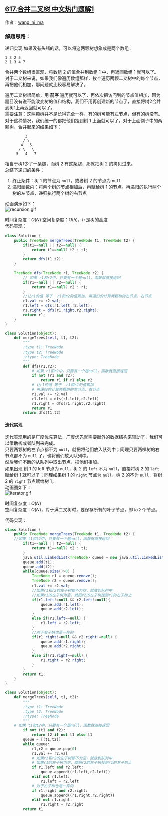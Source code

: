 ## [617.合并二叉树 中文热门题解1](https://leetcode.cn/problems/merge-two-binary-trees/solutions/100000/dong-hua-yan-shi-di-gui-die-dai-617he-bing-er-cha-)

作者：[wang_ni_ma](https://leetcode.cn/u/wang_ni_ma)
### 解题思路：

递归实现
如果没有头绪的话，可以将这两颗树想象成是两个数组：   
```
1 3 2 5
2 1 3 4 7
```
合并两个数组很直观，将数组 2 的值合并到数组 1 中，再返回数组 1 就可以了。   
对于二叉树来说，如果我们像遍历数组那样，挨个遍历两颗二叉树中的每个节点，再把他们相加，那问题就比较容易解决了。  
   
遍历二叉树很简单，用 **前序** 遍历就可以了，再依次把访问到的节点值相加，因为题目没有说不能改变树的值和结构，我们不用再创建新的节点了，直接将树2合并到树1上再返回就可以了。   
需要注意：这两颗树并不是长得完全一样，有的树可能有左节点，但有的树没有。 
对于这种情况，我们统一的都把他们挂到树 1 上面就可以了，对于上面例子中的两颗树，合并起来的结果如下：
```
	     3
	    / \
	   4   5
	  / \   \ 
	 5   4   7
```
相当于树1少了一条腿，而树 2 有这条腿，那就把树 2 的拷贝过来。   
总结下递归的条件：
1. 终止条件：树 1 的节点为 `null`，或者树 2 的节点为 `null`   
2. 递归函数内：将两个树的节点相加后，再赋给树 1 的节点。再递归的执行两个树的左节点，递归执行两个树的右节点   
    
动画演示如下：   
![recursion.gif](https://pic.leetcode-cn.com/23fbf9388a4193475a7606a6390729f575e3329e0a810d2047682f701d3ddd1f-recursion.gif)


时间复杂度：$O(N)$
空间复杂度：$O(h)$，$h$ 是树的高度      
代码实现：     
```Java []
class Solution {
	public TreeNode mergeTrees(TreeNode t1, TreeNode t2) {
		if(t1==null || t2==null) {
			return t1==null? t2 : t1;
		}
		return dfs(t1,t2);
	}
	
	TreeNode dfs(TreeNode r1, TreeNode r2) {
		// 如果 r1和r2中，只要有一个是null，函数就直接返回
		if(r1==null || r2==null) {
			return r1==null? r2 : r1;
		}
		//让r1的值 等于  r1和r2的值累加，再递归的计算两颗树的左节点、右节点
		r1.val += r2.val;
		r1.left = dfs(r1.left,r2.left);
		r1.right = dfs(r1.right,r2.right);
		return r1;
	}
}
```
```Python []
class Solution(object):
	def mergeTrees(self, t1, t2):
		"""
		:type t1: TreeNode
		:type t2: TreeNode
		:rtype: TreeNode
		"""		
		def dfs(r1,r2):
			# 如果 r1和r2中，只要有一个是null，函数就直接返回
			if not (r1 and r2):
				return r1 if r1 else r2
			# 让r1的值 等于  r1和r2的值累加
			# 再递归的计算两颗树的左节点、右节点
			r1.val += r2.val
			r1.left = dfs(r1.left,r2.left)
			r1.right = dfs(r1.right,r2.right)
			return r1
		return dfs(t1,t2)
```
   
   
   
#### 迭代实现
迭代实现用的是广度优先算法，广度优先就需要额外的数据结构来辅助了，我们可以借助栈或者队列来完成。   
只要两颗树的左节点都不为 `null`，就把将他们放入队列中；同理只要两棵树的右节点都不为 `null` 了，也将他们放入队列中。     
然后我们不断的从队列中取出节点，把他们相加。   
如果出现  树 1 的 left 节点为 `null`，树 2 的 `left` 不为 `null`，直接将树 2 的 `left` 赋给树 1 就可以了；同理如果树 1 的 `right` 节点为 `null`，树 2 的不为 `null`，将树 2 的 `right` 节点赋给树 1。   
动画图如下：     
![iterator.gif](https://pic.leetcode-cn.com/e252bdefa83701034a5c0551b960e6537650d42fd5acfdadcd58a417a985fe37-iterator.gif)

时间复杂度：$O(N)$  
空间复杂度：$O(N)$，对于满二叉树时，要保存所有的叶子节点，即  `N/2` 个节点。
   

   
      
代码实现：   
```Java []
class Solution {
	public TreeNode mergeTrees(TreeNode t1, TreeNode t2) {
	//如果 t1和t2中，只要有一个是null，函数就直接返回
		if(t1==null || t2==null) {
			return t1==null? t2 : t1;
		}
		java.util.LinkedList<TreeNode> queue = new java.util.LinkedList<TreeNode>();
		queue.add(t1);
		queue.add(t2);
		while(queue.size()>0) {
			TreeNode r1 = queue.remove();
			TreeNode r2 = queue.remove();
			r1.val += r2.val;
			//如果r1和r2的左子树都不为空，就放到队列中
			//如果r1的左子树为空，就把r2的左子树挂到r1的左子树上
			if(r1.left!=null && r2.left!=null){
				queue.add(r1.left);
				queue.add(r2.left);
			}
			else if(r1.left==null) {
				r1.left = r2.left;
			}
			//对于右子树也是一样的
			if(r1.right!=null && r2.right!=null) {
				queue.add(r1.right);
				queue.add(r2.right);
			}
			else if(r1.right==null) {
				r1.right = r2.right;
			}
		}
		return t1;
	}
}
```
```Python []
class Solution(object):
	def mergeTrees(self, t1, t2):
		"""
		:type t1: TreeNode
		:type t2: TreeNode
		:rtype: TreeNode
		"""	
	# 如果 t1和t2中，只要有一个是null，函数就直接返回
		if not (t1 and t2):
			return t2 if not t1 else t1
		queue = [(t1,t2)]
		while queue:
			r1,r2 = queue.pop(0)
			r1.val += r2.val
			# 如果r1和r2的左子树都不为空，就放到队列中
			# 如果r1的左子树为空，就把r2的左子树挂到r1的左子树上
			if r1.left and r2.left:
				queue.append((r1.left,r2.left))
			elif not r1.left:
				r1.left = r2.left
			# 对于右子树也是一样的
			if r1.right and r2.right:
				queue.append((r1.right,r2.right))
			elif not r1.right:
				r1.right = r2.right
		return t1
```
